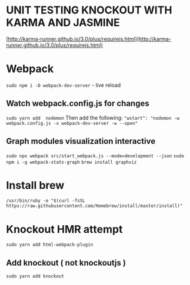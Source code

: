 # UNIT TESTING KNOCKOUT WITH KARMA AND JASMINE

[http://karma-runner.github.io/3.0/plus/requirejs.html](http://karma-runner.github.io/3.0/plus/requirejs.html)

# Webpack 
`sudo npm i -D webpack-dev-server` - live reload

## Watch webpack.config.js for changes
`sudo yarn add  nodemon`
Then add the following: 
    `"wstart": "nodemon -w webpack.config.js -x webpack-dev-server -w --open"`
    
## Graph modules visualization interactive

`sudo npx webpack src/start_webpack.js --mode=development --json`
`sudo npm i -g webpack-stats-graph`
`brew install graphviz`
# Install brew
`/usr/bin/ruby -e "$(curl -fsSL https://raw.githubusercontent.com/Homebrew/install/master/install)"`

# Knockout HMR attempt

`sudo yarn add html-webpack-plugin`

## Add knockout ( not knockoutjs )
`sudo yarn add knockout`

